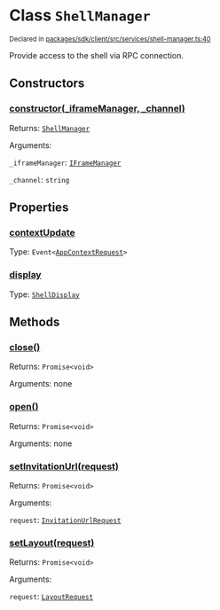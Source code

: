 # Class `ShellManager`
<sub>Declared in [packages/sdk/client/src/services/shell-manager.ts:40](https://github.com/dxos/dxos/blob/3ca6d230f/packages/sdk/client/src/services/shell-manager.ts#L40)</sub>


Provide access to the shell via RPC connection.

## Constructors
### [constructor(_iframeManager, _channel)](https://github.com/dxos/dxos/blob/3ca6d230f/packages/sdk/client/src/services/shell-manager.ts#L47)




Returns: <code>[ShellManager](/api/@dxos/client/classes/ShellManager)</code>

Arguments: 

`_iframeManager`: <code>[IFrameManager](/api/@dxos/client/classes/IFrameManager)</code>

`_channel`: <code>string</code>



## Properties
### [contextUpdate](https://github.com/dxos/dxos/blob/3ca6d230f/packages/sdk/client/src/services/shell-manager.ts#L41)
Type: <code>Event&lt;[AppContextRequest](/api/@dxos/client/interfaces/AppContextRequest)&gt;</code>



### [display](https://github.com/dxos/dxos/blob/3ca6d230f/packages/sdk/client/src/services/shell-manager.ts#L52)
Type: <code>[ShellDisplay](/api/@dxos/client/enums#ShellDisplay)</code>




## Methods
### [close()](https://github.com/dxos/dxos/blob/3ca6d230f/packages/sdk/client/src/services/shell-manager.ts#L124)




Returns: <code>Promise&lt;void&gt;</code>

Arguments: none




### [open()](https://github.com/dxos/dxos/blob/3ca6d230f/packages/sdk/client/src/services/shell-manager.ts#L69)




Returns: <code>Promise&lt;void&gt;</code>

Arguments: none




### [setInvitationUrl(request)](https://github.com/dxos/dxos/blob/3ca6d230f/packages/sdk/client/src/services/shell-manager.ts#L64)




Returns: <code>Promise&lt;void&gt;</code>

Arguments: 

`request`: <code>[InvitationUrlRequest](/api/@dxos/client/interfaces/InvitationUrlRequest)</code>


### [setLayout(request)](https://github.com/dxos/dxos/blob/3ca6d230f/packages/sdk/client/src/services/shell-manager.ts#L56)




Returns: <code>Promise&lt;void&gt;</code>

Arguments: 

`request`: <code>[LayoutRequest](/api/@dxos/client/interfaces/LayoutRequest)</code>


